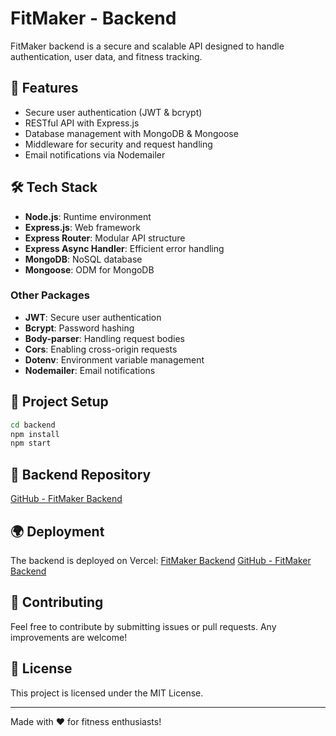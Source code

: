 # FitMaker - Backend

FitMaker backend is a secure and scalable API designed to handle authentication, user data, and fitness tracking.

## 🚀 Features
- Secure user authentication (JWT & bcrypt)
- RESTful API with Express.js
- Database management with MongoDB & Mongoose
- Middleware for security and request handling
- Email notifications via Nodemailer

## 🛠 Tech Stack
- **Node.js**: Runtime environment
- **Express.js**: Web framework
- **Express Router**: Modular API structure
- **Express Async Handler**: Efficient error handling
- **MongoDB**: NoSQL database
- **Mongoose**: ODM for MongoDB

### Other Packages
- **JWT**: Secure user authentication
- **Bcrypt**: Password hashing
- **Body-parser**: Handling request bodies
- **Cors**: Enabling cross-origin requests
- **Dotenv**: Environment variable management
- **Nodemailer**: Email notifications

## 📂 Project Setup
```sh
cd backend
npm install
npm start
```

## 🔗 Backend Repository
[GitHub - FitMaker Backend](https://github.com/ambir513/fitmakerbackend)

## 🌍 Deployment
The backend is deployed on Vercel: [FitMaker Backend](https://fitmakerbackend.vercel.app/)
[GitHub - FitMaker Backend](https://github.com/ambir513/fitmakerbackend)

## 🌟 Contributing
Feel free to contribute by submitting issues or pull requests. Any improvements are welcome!

## 📄 License
This project is licensed under the MIT License.

---
Made with ❤️ for fitness enthusiasts!
